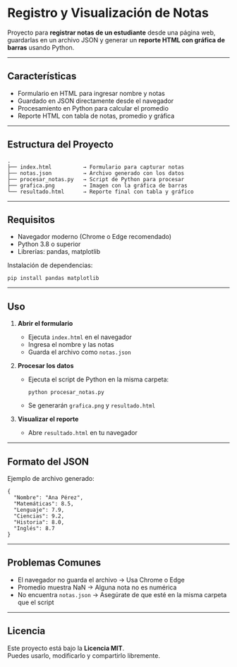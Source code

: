 # Registro y Visualización de Notas

Proyecto para **registrar notas de un estudiante** desde una página web, guardarlas en un archivo JSON y generar un **reporte HTML con gráfica de barras** usando Python.

---

## Características

- Formulario en HTML para ingresar nombre y notas  
- Guardado en JSON directamente desde el navegador  
- Procesamiento en Python para calcular el promedio  
- Reporte HTML con tabla de notas, promedio y gráfica  

---

## Estructura del Proyecto

```
.
├── index.html          → Formulario para capturar notas
├── notas.json          → Archivo generado con los datos
├── procesar_notas.py   → Script de Python para procesar
├── grafica.png         → Imagen con la gráfica de barras
└── resultado.html      → Reporte final con tabla y gráfico
```

---

## Requisitos

- Navegador moderno (Chrome o Edge recomendado)  
- Python 3.8 o superior  
- Librerías: pandas, matplotlib  

Instalación de dependencias:  
```
pip install pandas matplotlib
```

---

## Uso

1. **Abrir el formulario**  
   - Ejecuta `index.html` en el navegador  
   - Ingresa el nombre y las notas  
   - Guarda el archivo como `notas.json`  

2. **Procesar los datos**  
   - Ejecuta el script de Python en la misma carpeta:  
     ```
     python procesar_notas.py
     ```
   - Se generarán `grafica.png` y `resultado.html`  

3. **Visualizar el reporte**  
   - Abre `resultado.html` en tu navegador  

---

## Formato del JSON

Ejemplo de archivo generado:

```
{
  "Nombre": "Ana Pérez",
  "Matemáticas": 8.5,
  "Lenguaje": 7.9,
  "Ciencias": 9.2,
  "Historia": 8.0,
  "Inglés": 8.7
}
```

---

## Problemas Comunes

- El navegador no guarda el archivo → Usa Chrome o Edge  
- Promedio muestra NaN → Alguna nota no es numérica  
- No encuentra `notas.json` → Asegúrate de que esté en la misma carpeta que el script  

---

## Licencia

Este proyecto está bajo la **Licencia MIT**.  
Puedes usarlo, modificarlo y compartirlo libremente.  
